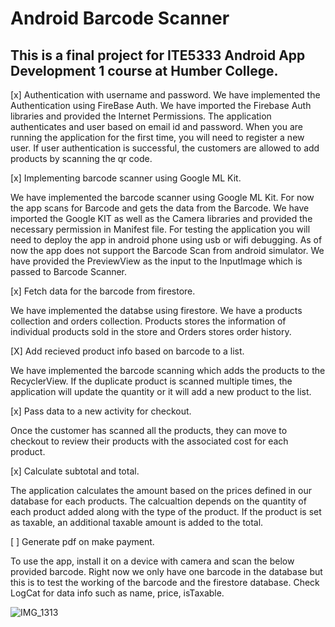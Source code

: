 # Android Barcode Scanner
## This is a final project for ITE5333 Android App Development 1 course at Humber College. 

[x] Authentication with username and password.
We have implemented the Authentication using FireBase Auth.
We have imported the Firebase Auth libraries and provided the Internet Permissions.
The application authenticates and user based on email id and password. 
When you are running the application for the first time, you will need to register a new user.
If user authentication is successful, the customers are allowed to add products by scanning the qr code.

[x] Implementing barcode scanner using Google ML Kit.

We have implemented the barcode scanner using Google ML Kit. For now the app scans for Barcode and gets the data from the Barcode.
We have imported the Google KIT as well as the Camera libraries and provided the necessary permission in Manifest file.
For testing the application you will need to deploy the app in android phone using usb or wifi debugging. As of now the app does not support the Barcode Scan from android simulator. 
We have provided the PreviewView as the input to the InputImage which is passed to Barcode Scanner.

[x] Fetch data for the barcode from firestore.


We have implemented the databse using firestore. We have a products collection and orders collection. Products stores the information of individual products sold in the store and Orders stores order history.

[X] Add recieved product info based on barcode to a list.

We have implemented the barcode scanning which adds the products to the RecyclerView. 
If the duplicate product is scanned multiple times, the application will update the quantity or it will add a new product to the list.


[x] Pass data to a new activity for checkout.

Once the customer has scanned all the products, they can move to checkout to review their products with the associated cost for each product.

[x] Calculate subtotal and total.

The application calculates the amount based on the prices defined in our database for each products.
The calcualtion depends on the quantity of each product added along with the type of the product. 
If the product is set as taxable, an additional taxable amount is added to the total.


[ ] Generate pdf on make payment.


To use the app, install it on a device with camera and scan the below provided barcode. Right now we only have one barcode in the database but this is to test the working of the barcode and the firestore database. Check LogCat for data info such as name, price, isTaxable.

![IMG_1313](https://github.com/RAKS-Humber/AndroidBarcodeScanner/assets/46134664/a3d969ab-067b-47a6-8c61-945b917ebd5d)

